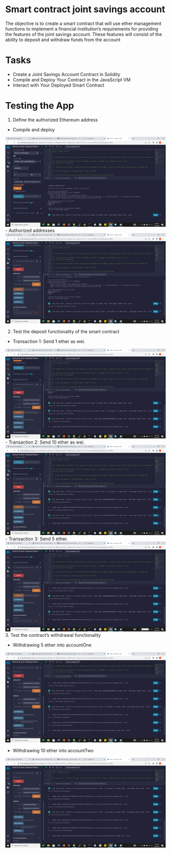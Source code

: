 # Smart contract joint savings account
The objective is to create a smart contract that will use ether management functions to implement a financial institution’s requirements for providing the features of the joint savings account. These features will consist of the ability to deposit and withdraw funds from the account
# Tasks
- Create a Joint Savings Account Contract in Solidity
- Compile and Deploy Your Contract in the JavaScript VM
- Interact with Your Deployed Smart Contract

# Testing the App

1. Define the authorized Ethereum address 
- Compile and deploy
<img src="Execution_Results/compile_deploy.png">
- Authorized addresses
<img src="Execution_Results/set_accounts.png">

2. Test the deposit functionality of the smart contract
- Transaction 1: Send 1 ether as wei.
<img src="Execution_Results/deposit_1ether.png">
- Transaction 2: Send 10 ether as wei.
<img src="Execution_Results/deposit_10ether.png">
- Transaction 3: Send 5 ether.
<img src="Execution_Results/deposit_5ether.png">
3. Test the contract’s withdrawal functionality

- Withdrawing 5 ether into accountOne
<img src="Execution_Results/withdraw_5ether_account1.png">

- Withdrawing  10 ether into accountTwo
<img src="Execution_Results/withdraw_10ether_account2.png">